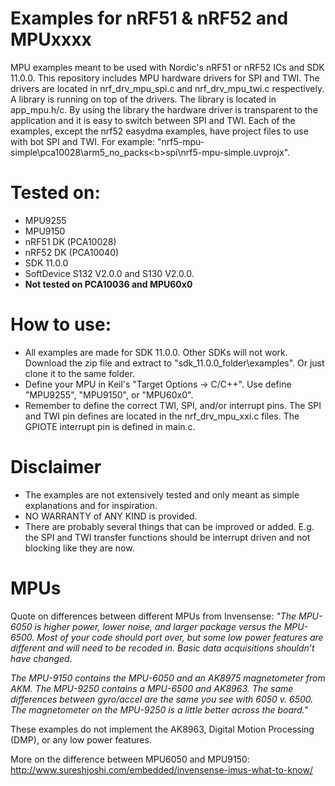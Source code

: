 # Examples for nRF51 & nRF52 and MPUxxxx
MPU examples meant to be used with Nordic's nRF51 or nRF52 ICs and SDK 11.0.0. 
This repository includes MPU hardware drivers for SPI and TWI. The drivers are located in nrf_drv_mpu_spi.c and nrf_drv_mpu_twi.c respectively. A library is running on top of the drivers. The library is located in app_mpu.h/c. By using the library the hardware driver is transparent to the application and it is easy to switch between SPI and TWI. Each of the examples, except the nrf52 easydma examples, have project files to use with bot SPI and TWI. For example: "nrf5-mpu-simple\pca10028\arm5_no_packs\<b>spi</b>\nrf5-mpu-simple.uvprojx". 

# Tested on:
* MPU9255
* MPU9150
* nRF51 DK (PCA10028)
* nRF52 DK (PCA10040)
* SDK 11.0.0
* SoftDevice S132 V2.0.0 and S130 V2.0.0.
* <b>Not tested on PCA10036 and MPU60x0</b>

# How to use:
* All examples are made for SDK 11.0.0. Other SDKs will not work. Download the zip file and extract to "sdk_11.0.0_folder\examples". Or just clone it to the same folder. 
* Define your MPU in Keil's "Target Options -> C/C++". Use define "MPU9255", "MPU9150", or "MPU60x0".
* Remember to define the correct TWI, SPI, and/or interrupt pins. The SPI and TWI pin defines are located in the nrf_drv_mpu_xxi.c files. The GPIOTE interrupt pin is defined in main.c.

# Disclaimer
 * The examples are not extensively tested and only meant as simple explanations and for inspiration. 
 * NO WARRANTY of ANY KIND is provided.
 * There are probably several things that can be improved or added. E.g. the SPI and TWI transfer functions should be interrupt driven and not blocking like they are now. 

# MPUs
Quote on differences between different MPUs from Invensense:
<i>"The MPU-6050 is higher power, lower noise, and larger package versus the MPU-6500. Most of your code should port over, but some low power features are different and will need to be recoded in. Basic data acquisitions shouldn’t have changed.

The MPU-9150 contains the MPU-6050 and an AK8975 magnetometer from AKM. The MPU-9250 contains a MPU-6500 and AK8963. The same differences between gyro/accel are the same you see with 6050 v. 6500. The magnetometer on the MPU-9250 is a little better across the board."</i>

These examples do not implement the AK8963, Digital Motion Processing (DMP), or any low power features.

More on the difference between MPU6050 and MPU9150: http://www.sureshjoshi.com/embedded/invensense-imus-what-to-know/
